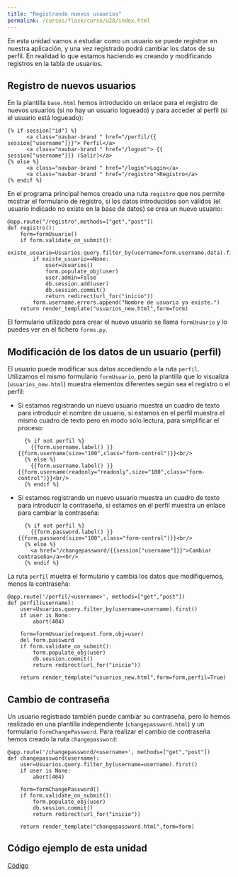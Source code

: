 ```yaml
---
title: "Registrando nuevos usuarios"
permalink: /cursos/flask/curso/u28/index.html
---
```


En esta unidad vamos a estudiar como un usuario se puede registrar en nuestra aplicación, y una vez registrado podrá cambiar los datos de su perfil. En realidad lo que estamos haciendo es creando y modificando registros en la tabla de usuarios.

## Registro de nuevos usuarios

En la plantilla `base.html` hemos introducido un enlace para el registro de nuevos usuarios (si no hay un usuario logueado) y para acceder al perfil (si el usuario está logueado):

	{% if session["id"] %}
          <a class="navbar-brand " href="/perfil/{{ session["username"]}}"> Perfil</a>
          <a class="navbar-brand " href="/logout"> {{ session["username"]}} (Salir)</a>
    {% else %}
          <a class="navbar-brand " href="/login">Login</a>
          <a class="navbar-brand " href="/registro">Registro</a>
    {% endif %}

En el programa principal hemos creado una ruta `registro` que nos permite mostrar el formulario de registro, si los datos introducidos son válidos (el usuario indicado no existe en la base de datos) se crea un nuevo usuario:

	@app.route("/registro",methods=["get","post"])
	def registro():
		form=formUsuario()
		if form.validate_on_submit():
			existe_usuario=Usuarios.query.filter_by(username=form.username.data).first()
			if existe_usuario==None:
				user=Usuarios()
				form.populate_obj(user)
				user.admin=False
				db.session.add(user)
				db.session.commit()
				return redirect(url_for("inicio"))
			form.username.errors.append("Nombre de usuario ya existe.")
		return render_template("usuarios_new.html",form=form)

El formulario utilizado para crear el nuevo usuario se llama `formUsuario` y lo puedes ver en el fichero `forms.py`. 

## Modificación de los datos de un usuario (perfil)

El usuario puede modificar sus datos accediendo a la ruta `perfil`. Utilizamos el mismo formulario `formUsuario`, pero la plantilla que lo visualiza (`usuarios_new.html`) muestra elementos diferentes según sea el registro o el perfil:

* Si estamos registrando un nuevo usuario muestra un cuadro de texto para introducir el nombre de usuario, si estamos en el perfil muestra el mismo cuadro de texto pero en modo sólo lectura, para simplificar el proceso:

		{% if not perfil %}
          {{form.username.label() }}{{form.username(size="100",class="form-control")}}<br/>
        {% else %}
          {{form.username.label() }}{{form.username(readonly="readonly",size="100",class="form-control")}}<br/>
        {% endif %} 

* Si estamos registrando un nuevo usuario muestra un cuadro de texto para introducir la contraseña, si estamos en el perfil muestra un enlace para cambiar la contraseña:

		{% if not perfil %}
          {{form.password.label() }}{{form.password(size="100",class="form-control")}}<br/>
        {% else %}
          <a href="/changepassword/{{session["username"]}}">Cambiar contraseña</a><br/>
        {% endif %}

La ruta `perfil` muetra el formulario y cambia los datos que modifiquemos, menos la contraseña:

	@app.route('/perfil/<username>', methods=["get","post"])
	def perfil(username):
		user=Usuarios.query.filter_by(username=username).first()
		if user is None:
			abort(404)	

		form=formUsuario(request.form,obj=user)
		del form.password	
		if form.validate_on_submit():
			form.populate_obj(user)
			db.session.commit()
			return redirect(url_for("inicio"))	

		return render_template("usuarios_new.html",form=form,perfil=True)

## Cambio de contraseña

Un usuario registrado también puede cambiar su contraseña, pero lo hemos realizado en una plantilla independiente (`changepassword.html`) y un formulario `formChangePassword`. Para realizar el cambio de contraseña hemos creado la ruta `changepassword`:

	@app.route('/changepassword/<username>', methods=["get","post"])
	def changepassword(username):
		user=Usuarios.query.filter_by(username=username).first()
		if user is None:
			abort(404)	

		form=formChangePassword()
		if form.validate_on_submit():
			form.populate_obj(user)
			db.session.commit()
			return redirect(url_for("inicio"))	

		return render_template("changepassword.html",form=form)

## Código ejemplo de esta unidad

[Código](../../ejemplos/u28)
